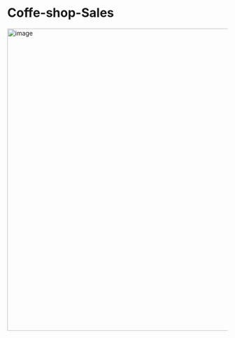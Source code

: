 # Coffe-shop-Sales
<img width="691" alt="image" src="https://github.com/DeeRamshetty/Coffe-shop-Sales/assets/160830709/35699d8e-483a-4383-904e-0f8df39c7eb7">
